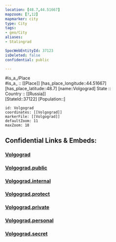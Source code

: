 ```yaml
---
location: [48.7,44.51667] 
mapzoom: [7,12] 
mapmarker: city 
type: City
tags:
- geo/City
aliases: 
- Stalingrad 

SpocWebEntityId: 37123
isDeleted: false
confidential: public

---
```

#is_a_/Place  
#is_a_ :: [[Place]] 
[has_place_longitude::44.51667] 
[has_place_latitude::48.7] 
[name::Volgograd] 
State ::  
Country :: [[Russia]]  
[StateId::37122] 
[Population::] 



```leaflet
id: Volgograd
coordinates: [[Volgograd]] 
markerFile: [[Volgograd]] 
defaultZoom: 11 
maxZoom: 18
```


## Confidential Links & Embeds: 

### [Volgograd](/_Standards/Earth/Continent/Europe/Europe~East/Russia/Russia~South/Volgograd_Oblast/City/Volgograd.md) 

### [Volgograd.public](/_public/Earth/Continent/Europe/Europe~East/Russia/Russia~South/Volgograd_Oblast/City/Volgograd.public.md) 

### [Volgograd.internal](/_internal/Earth/Continent/Europe/Europe~East/Russia/Russia~South/Volgograd_Oblast/City/Volgograd.internal.md) 

### [Volgograd.protect](/_protect/Earth/Continent/Europe/Europe~East/Russia/Russia~South/Volgograd_Oblast/City/Volgograd.protect.md) 

### [Volgograd.private](/_private/Earth/Continent/Europe/Europe~East/Russia/Russia~South/Volgograd_Oblast/City/Volgograd.private.md) 

### [Volgograd.personal](/_personal/Earth/Continent/Europe/Europe~East/Russia/Russia~South/Volgograd_Oblast/City/Volgograd.personal.md) 

### [Volgograd.secret](/_secret/Earth/Continent/Europe/Europe~East/Russia/Russia~South/Volgograd_Oblast/City/Volgograd.secret.md)

